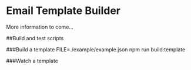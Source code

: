 # Email Template Builder

More information to come...


##Build and test scripts

###Build a template
FILE=./example/example.json npm run build:template

###Watch a template
